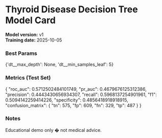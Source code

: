 # Thyroid Disease Decision Tree Model Card

**Model version:** v1  
**Training date:** 2025-10-05  

### Best Params
{'dt__max_depth': None, 'dt__min_samples_leaf': 5}

### Metrics (Test Set)
{
  "roc_auc": 0.5712502484101749,
  "pr_auc": 0.4679676125312386,
  "precision": 0.4443430656934307,
  "recall": 0.5968137254901961,
  "f1": 0.5094142259414226,
  "specificity": 0.4856418918918915,
  "confusion_matrix": {
    "tn": 575,
    "fp": 609,
    "fn": 329,
    "tp": 487
  }
}

### Notes
Educational demo only � not medical advice.
